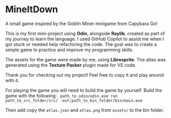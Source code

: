 # MineItDown

A small game inspired by the Goblin Miner minigame from Capybara Go!

This is my first mini-project using **Odin**, alongside **Raylib**, created as part of my journey to learn the language. I used GitHub Copilot to assist me when I got stuck or needed help refactoring the code. The goal was to create a simple game to practice and improve my programming skills.


The assets for the game were made by me, using **Libresprite**. The atlas was generated using the **Texture Packer** plugin made for VS code.

Thank you for checking out my project! Feel free to copy it and play around with it.

For playing the game you will need to build the game by yourself. Build the game with the following:
` path_to_odin/odin.exe run path_to_src_folder/src/ -out:path_to_bin_folder/bin/main.exe`

Then add copy the `atlas.json` and `atlas.png` from `assets/` to the bin folder.
